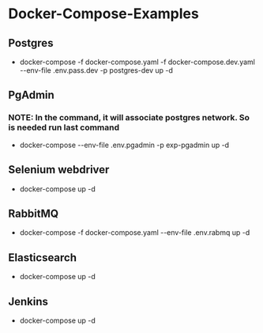 # Docker-Compose-Examples

## Postgres
 - docker-compose -f docker-compose.yaml -f docker-compose.dev.yaml --env-file .env.pass.dev -p postgres-dev up -d

## PgAdmin
### NOTE: In the command, it will associate postgres network. So is needed run last command
 - docker-compose --env-file .env.pgadmin -p exp-pgadmin up -d

## Selenium webdriver
 - docker-compose up -d

## RabbitMQ
 - docker-compose -f docker-compose.yaml --env-file .env.rabmq up -d

##  Elasticsearch
 - docker-compose up -d

 ##  Jenkins
 - docker-compose up -d

